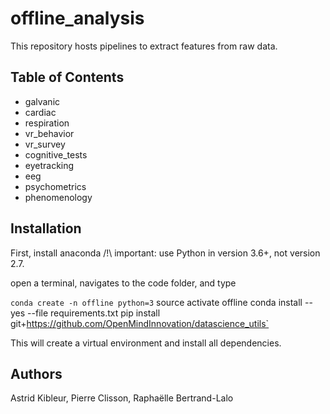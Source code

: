 # offline_analysis
This repository hosts pipelines to extract features from raw data. 

## Table of Contents 
- galvanic
- cardiac
- respiration
- vr_behavior
- vr_survey
- cognitive_tests
- eyetracking
- eeg
- psychometrics
- phenomenology

## Installation
First, install anaconda /!\ important: use Python in version 3.6+, not version 2.7.

open a terminal, navigates to the code folder, and type

`conda create -n offline python=3`
source activate offline
conda install --yes --file requirements.txt
pip install git+https://github.com/OpenMindInnovation/datascience_utils`

This will create a virtual environment and install all dependencies.

## Authors 
Astrid Kibleur, Pierre Clisson, Raphaëlle Bertrand-Lalo

